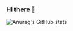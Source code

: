### Hi there 👋

![Anurag's GitHub stats](https://github-readme-stats.vercel.app/api?username=zt07&show_icons=true&theme=dracula)

